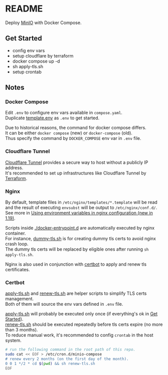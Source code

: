 # README

Deploy [MinIO](https://min.io/) with Docker Compose.

## Get Started

- config env vars
- setup cloudflare by terraform
- docker compose up -d
- sh apply-tls.sh
- setup crontab

## Notes

### Docker Compose

Edit `.env` to configure env vars available in `compose.yaml`.\
Duplicate [template.env](./template.env) as `.env` to get started.

Due to historical reasons, the command for docker compose differs.\
It can be either `docker compose` (new) or `docker-compose` (old).\
Thus specify the command by `DOCKER_COMPOSE` env var in `.env` file.

### Cloudflare Tunnel

[Cloudflare Tunnel](https://developers.cloudflare.com/cloudflare-one/connections/connect-networks/)
provides a secure way to host without a publicly IP address.\
It's recommended to set up infrastructures like Cloudflare Tunnel by [Terraform](https://www.terraform.io/).

### Nginx

By default, template files in `/etc/nginx/templates/*.template` will be read\
and the result of executing `envsubst` will be output to `/etc/nginx/conf.d/`.\
See more in [Using environment variables in nginx configuration (new in 1.19)](https://hub.docker.com/_/nginx#:~:text=Using%20environment%20variables%20in%20nginx%20configuration%20(new%20in%201.19)).

Scripts inside [./docker-entrypoint.d](./docker-entrypoint.d/)
are automatically executed by nginx container.\
For instance, [dummy-tls.sh](./docker-entrypoint.d/dummy-tls.sh) is for creating dummy tls certs to avoid nginx crash loop.\
The dummy tls certs will be replaced by eligible ones after running `sh apply-tls.sh`.

Nginx is also used in conjunction with [certbot](#certbot) to apply and renew tls certificates.

### Certbot

[apply-tls.sh](./apply-tls.sh) and [renew-tls.sh](./renew-tls.sh)
are helper scripts to simplify TLS certs management.\
Both of them will source the env vars defined in `.env` file.

[apply-tls.sh](./apply-tls.sh) will probably be executed only once (if everything's ok in [Get Started](#get-started)).\
[renew-tls.sh](./renew-tls.sh) should be executed repeatedly before tls certs expire (no more than 3 months).\
To reduce manual work, it's recommended to config `crontab` in the host system.

```sh
# run the following command in the root path of this repo.
sudo cat << EOF > /etc/cron.d/minio-compose
# renew every 2 months (on the first day of the month).
0 0 1 */2 * cd $(pwd) && sh renew-tls.sh
EOF
```
